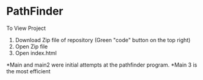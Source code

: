 # PathFinder
To View Project
  1) Download Zip file of repository (Green "code" button on the top right)
  2) Open Zip file
  3) Open index.html


*Main and main2 were initial attempts at the pathfinder program.
*Main 3 is the most efficient
